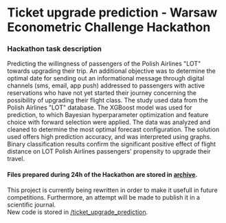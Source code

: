 # Ticket upgrade prediction - Warsaw Econometric Challenge Hackathon

### Hackathon task description
Predicting the willingness of passengers of the Polish Airlines &quot;LOT&quot; towards upgrading their
trip. An additional objective was to determine the optimal date for sending out an informational
message through digital channels (sms, email, app push) addressed to passengers with active
reservations who have not yet started their journey concerning the possibility of upgrading their
flight class. The study used data from the Polish Airlines &quot;LOT&quot; database. The XGBoost model
was used for prediction, to which Bayesian hyperparameter optimization and feature choice with
forward selection were applied. The data was analyzed and cleaned to determine the most optimal
forecast configuration. The solution used offers high prediction accuracy, and was interpreted using
graphs. Binary classification results confirm the significant positive effect of flight distance on LOT
Polish Airlines passengers&#39; propensity to upgrade their travel.

#### Files prepared during 24h of the Hackathon are stored in [archive](https://github.com/kuba1302/ticket-upgrade-prediction/tree/main/archive).

This project is currently being rewritten in order to make it usefull in future competitions. Furthermore, an attempt will be made to publish it in a scientific journal.  
New code is stored in [/ticket_upgrade_prediction](https://github.com/kuba1302/ticket-upgrade-prediction/tree/main/ticket_upgrade_prediction).

